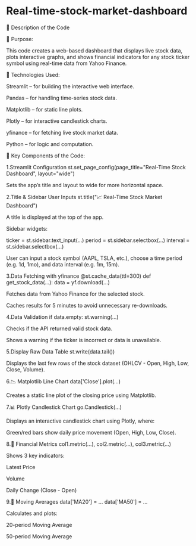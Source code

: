 # Real-time-stock-market-dashboard
📄 Description of the Code

🎯 Purpose:

This code creates a web-based dashboard that displays live stock data, plots interactive graphs, and shows financial indicators for any stock ticker symbol using real-time data from Yahoo Finance.

🧰 Technologies Used:

Streamlit – for building the interactive web interface.

Pandas – for handling time-series stock data.

Matplotlib – for static line plots.

Plotly – for interactive candlestick charts.

yfinance – for fetching live stock market data.

Python – for logic and computation.

🧩 Key Components of the Code:

1.Streamlit Configuration
st.set_page_config(page_title="Real-Time Stock Dashboard", layout="wide")

Sets the app’s title and layout to wide for more horizontal space.

2.Title & Sidebar User Inputs
st.title("📈 Real-Time Stock Market Dashboard")

A title is displayed at the top of the app.

Sidebar widgets:

ticker = st.sidebar.text_input(...) period = st.sidebar.selectbox(...) interval = st.sidebar.selectbox(...)

User can input a stock symbol (AAPL, TSLA, etc.), choose a time period (e.g. 1d, 1mo), and data interval (e.g. 1m, 15m).

3.Data Fetching with yfinance
@st.cache_data(ttl=300) def get_stock_data(...): data = yf.download(...)

Fetches data from Yahoo Finance for the selected stock.

Caches results for 5 minutes to avoid unnecessary re-downloads.

4.Data Validation
if data.empty: st.warning(...)

Checks if the API returned valid stock data.

Shows a warning if the ticker is incorrect or data is unavailable.

5.Display Raw Data Table
st.write(data.tail())

Displays the last few rows of the stock dataset (OHLCV - Open, High, Low, Close, Volume).

6.📉 Matplotlib Line Chart
data['Close'].plot(...)

Creates a static line plot of the closing price using Matplotlib.

7.📊 Plotly Candlestick Chart
go.Candlestick(...)

Displays an interactive candlestick chart using Plotly, where:

Green/red bars show daily price movement (Open, High, Low, Close).

8.📌 Financial Metrics
col1.metric(...), col2.metric(...), col3.metric(...)

Shows 3 key indicators:

Latest Price

Volume

Daily Change (Close - Open)

9.📏 Moving Averages
data['MA20'] = ... data['MA50'] = ...

Calculates and plots:

20-period Moving Average

50-period Moving Average
